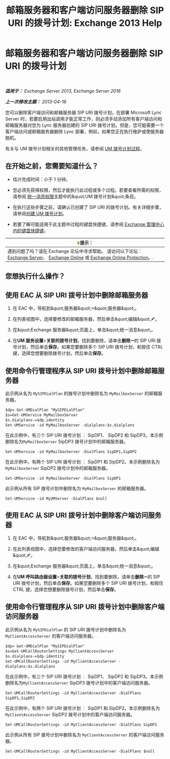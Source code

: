 ﻿---
title: '邮箱服务器和客户端访问服务器删除 SIP URI 的拨号计划: Exchange 2013 Help'
TOCTitle: 邮箱服务器和客户端访问服务器删除 SIP URI 的拨号计划
ms:assetid: 367441e1-1a0f-42c8-9fa8-8abe80b3d015
ms:mtpsurl: https://technet.microsoft.com/zh-cn/library/Aa997238(v=EXCHG.150)
ms:contentKeyID: 54652275
ms.date: 05/21/2018
mtps_version: v=EXCHG.150
ms.translationtype: MT
---

# 邮箱服务器和客户端访问服务器删除 SIP URI 的拨号计划

 

_**适用于：** Exchange Server 2013, Exchange Server 2016_

_**上一次修改主题：** 2013-04-16_

您可以删除客户端访问和邮箱服务器 SIP URI 拨号计划。在部署 Microsoft Lync Server 时，若要启用出站调用才能正常工作，则必须手动添加所有客户端访问和邮箱服务器对您为 Lync 服务器创建的 SIP URI 拨号计划。但是，您可能需要一个客户端访问或邮箱服务器删除 Lync 部署，例如，如果您正在执行维护或使服务器脱机。

有关与 UM 拨号计划相关的其他管理任务，请参阅 [UM 拨号计划过程](um-dial-plan-procedures-exchange-2013-help.md)。

## 在开始之前，您需要知道什么？

  - 估计完成时间：小于 1 分钟。

  - 您必须先获得权限，然后才能执行此过程或多个过程。若要查看所需的权限，请参阅 [统一消息权限](unified-messaging-permissions-exchange-2013-help.md)主题中的\&quot;UM 拨号计划\&quot;条目。

  - 在执行这些步骤之前，请确认已创建了 SIP URI 的拨号计划。有关详细步骤，请参阅[创建 UM 拨号计划](create-a-um-dial-plan-exchange-2013-help.md)。

  - 若要了解可能适用于此主题中过程的键盘快捷键，请参阅 [Exchange 管理中心内的键盘快捷键](keyboard-shortcuts-in-the-exchange-admin-center-exchange-online-protection-help.md)。

<table>
<thead>
<tr class="header">
<th><img src="images/Bb124558.tip(EXCHG.150).gif" title="提示" alt="提示" />提示：</th>
</tr>
</thead>
<tbody>
<tr class="odd">
<td>遇到问题了吗？请在 Exchange 论坛中寻求帮助。 请访问以下论坛：<a href="https://go.microsoft.com/fwlink/p/?linkid=60612">Exchange Server</a>、 <a href="https://go.microsoft.com/fwlink/p/?linkid=267542">Exchange Online</a> 或 <a href="https://go.microsoft.com/fwlink/p/?linkid=285351">Exchange Online Protection</a>。.</td>
</tr>
</tbody>
</table>


## 您想执行什么操作？

## 使用 EAC 从 SIP URI 拨号计划中删除邮箱服务器

1.  在 EAC 中，导航到\&quot;服务器\&quot;\>\&quot;服务器\&quot;。

2.  在列表视图中，选择要修改的邮箱服务器，然后单击\&quot;编辑\&quot;![编辑图标](images/Bb124582.6f53ccb2-1f13-4c02-bea0-30690e6ea71d(EXCHG.150).gif "编辑图标")。

3.  在\&quot;Exchange 服务器\&quot;页面上，单击\&quot;统一消息\&quot;。

4.  在**UM 服务设置**\>**关联的拨号计划**，找到要删除，请单击**删除**![删除图标](images/JJ657492.479b6ced-8d64-4277-a725-f17fea202b28(EXCHG.150).gif "删除图标")的 SIP URI 拨号计划，然后单击**保存**。如果您要删除多个 SIP URI 拨号计划，和按住 CTRL 键，选择您想要删除拨号计划，然后单击**保存**。

## 使用命令行管理程序从 SIP URI 拨号计划中删除邮箱服务器

此示例从名为 `MySIPDialPlan` 的拨号计划中删除名为 `MyMailboxServer` 的邮箱服务器。

    $dp= Get-UMDialPlan "MySIPDialPlan"
    $s=Get-UMService MyMailboxServer
    $s.dialplans-=$dp.identity
    Set-UMService -id MyMailboxServer -dialplans:$s.dialplans

在此示例中，有三个 SIP URI 拨号计划 ︰ SipDP1、 SipDP2 和 SipDP3。本示例删除名为`MyMailboxServer` SipDP3 拨号计划中的邮箱服务器。

    Set-UMService -id MyMailboxServer -DialPlans SipDP1,SipDP2

在此示例中，有两个 SIP URI 拨号计划 ︰ SipDP1 和 SipDP2。本示例删除名为`MyMailboxServer` SipDP2 拨号计划中的邮箱服务器。

    Set-UMService -id MyMailboxServer -DialPlans SipDP1

此示例从所有 SIP 拨号计划中删除名为 `MyMailboxServer` 的邮箱服务器。

    Set-UMService -id MyUMServer -DialPlans $null

## 使用 EAC 从 SIP URI 拨号计划中删除客户端访问服务器

1.  在 EAC 中，导航到\&quot;服务器\&quot;\>\&quot;服务器\&quot;。

2.  在此列表视图中，选择您要修改的客户端访问服务器，然后单击\&quot;编辑\&quot;![编辑图标](images/Bb124582.6f53ccb2-1f13-4c02-bea0-30690e6ea71d(EXCHG.150).gif "编辑图标")。

3.  在\&quot;Exchange 服务器\&quot;页面上，单击\&quot;统一消息\&quot;。

4.  在**UM 呼叫路由器设置**\>**关联的拨号计划**，找到要删除，请单击**删除**![删除图标](images/JJ657492.479b6ced-8d64-4277-a725-f17fea202b28(EXCHG.150).gif "删除图标")的 SIP URI 拨号计划，然后单击**保存**。如果您要删除多个 SIP URI 拨号计划，和按住 CTRL 键，选择您想要删除拨号计划，然后单击**保存**。

## 使用命令行管理程序从 SIP URI 拨号计划中删除客户端访问服务器

此示例从名为 `MySIPDialPlan` 的 SIP URI 拨号计划中删除名为 `MyClientAccessServer` 的客户端访问服务器。

    $dp= Get-UMDialPlan "MySIPDialPlan"
    $s=Get-UMCallRouterSettings MyClientAccessServer
    $s.dialplans-=$dp.identity
    Set-UMCallRouterSettings -id MyClientAccessServer -dialplans:$s.dialplans

在此示例中，有三个 SIP URI 拨号计划 ︰ SipDP1、 SipDP2 和 SipDP3。本示例删除名为`MyClientAccessServer` SipDP3 拨号计划中的客户端访问服务器。

    Set-UMCallRouterSettings -id MyClientAccessServer -DialPlans SipDP1,SipDP2

在此示例中，有两个 SIP URI 拨号计划 ︰ SipDP1 和 SipDP2。本示例删除名为`MyClientAccessServer` SipDP2 拨号计划中的客户端访问服务器。

    Set-UMCallRouterSettings -id MyClientAccessServer -DialPlans SipDP1

此示例从所有 SIP 拨号计划中删除名为 `MyClientAccessServer` 的客户端访问服务器。

    Set-UMCallRouterSettings -id MyClientAccessServer -DialPlans $null

